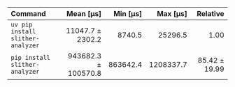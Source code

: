 | Command | Mean [µs] | Min [µs] | Max [µs] | Relative |
|:---|---:|---:|---:|---:|
| `uv pip install slither-analyzer` | 11047.7 ± 2302.2 | 8740.5 | 25296.5 | 1.00 |
| `pip install slither-analyzer` | 943682.3 ± 100570.8 | 863642.4 | 1208337.7 | 85.42 ± 19.99 |
